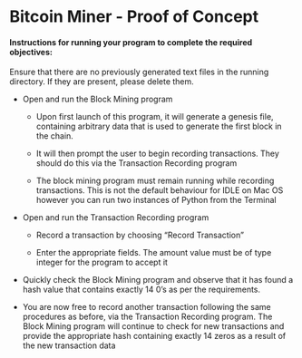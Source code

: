 # Bitcoin Miner - Proof of Concept

#### Instructions for running your program to complete the required objectives:

Ensure that there are no previously generated text files in the running directory. If they are present, please delete them.

- Open and run the Block Mining program

   - Upon first launch of this program, it will generate a genesis file, containing arbitrary data that is used to generate the first block in the chain.
  
    - It will then prompt the user to begin recording transactions. They should do this via the Transaction Recording program
  
    - The block mining program must remain running while recording transactions. This is not the default behaviour for IDLE on Mac OS however you can run two instances of Python from the Terminal
  
- Open and run the Transaction Recording program 
  
    - Record a transaction by choosing “Record Transaction”
  
    - Enter the appropriate fields. The amount value must be of type integer for the program to accept it

- Quickly check the Block Mining program and observe that it has found a hash value that contains exactly 14 0’s as per the requirements.

- You are now free to record another transaction following the same procedures as before, via the Transaction Recording program. The Block Mining program will continue to check for new transactions and provide the appropriate hash containing exactly 14 zeros as a result of the new transaction data

